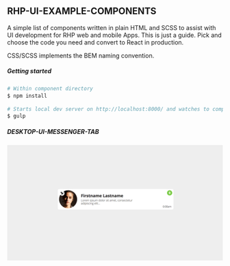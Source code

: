 ## RHP-UI-EXAMPLE-COMPONENTS

A simple list of components written in plain HTML and SCSS to assist with UI development for RHP web and mobile Apps. This is just a guide. Pick and choose the code you need and convert to React in production.

CSS/SCSS implements the BEM naming convention.


##### Getting started

```sh
# Within component directory
$ npm install
```

```sh
# Starts local dev server on http://localhost:8000/ and watches to compile scss
$ gulp
```

##### DESKTOP-UI-MESSENGER-TAB
![alt text](https://github.com/DigitalQuarter/RHP-UI-EXAMPLE-COMPONENTS/blob/master/UI-MESSENGER-TAB/component.jpg)
